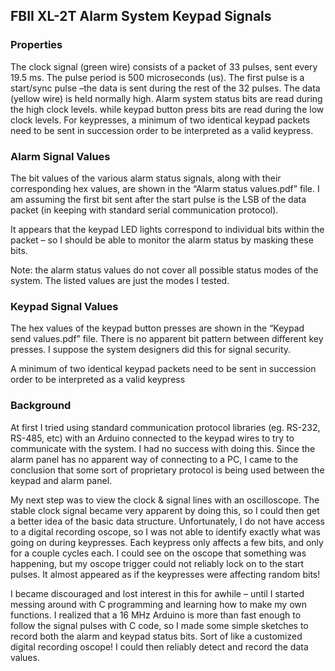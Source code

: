 ## FBII XL-2T Alarm System Keypad Signals

### Properties

The clock signal (green wire) consists of a packet of 33 pulses, sent every 19.5 ms.  The pulse period is 500 microseconds (us).  The first pulse is a start/sync pulse –the data is sent during the rest of the 32 pulses.  The data (yellow wire) is held normally high.  Alarm system status bits are read during the high clock levels. while keypad button press bits are read during the low clock levels.  For keypresses, a minimum of two identical keypad packets need to be sent in succession order to be interpreted as a valid keypress.

### Alarm Signal Values

The bit values of the various alarm status signals, along with their corresponding hex values, are shown in the “Alarm status values.pdf” file.  I am assuming the first bit sent after the start pulse is the LSB of the data packet (in keeping with standard serial communication protocol).

It appears that the keypad LED lights correspond to individual bits within the packet – so I should be able to monitor the alarm status by masking these bits.

Note: the alarm status values do not cover all possible status modes of the system.  The listed values are just the modes I tested.

### Keypad Signal Values

The hex values of the keypad button presses are shown in the “Keypad send values.pdf” file.  There is no apparent bit pattern between different key presses.  I suppose the system designers did this for signal security.

A minimum of two identical keypad packets need to be sent in succession order to be interpreted as a valid keypress

### Background

At first I tried using standard communication protocol libraries (eg. RS-232, RS-485, etc) with an Arduino connected to the keypad wires to try to communicate with the system.  I had no success with doing this.  Since the alarm panel has no apparent way of connecting to a PC, I came to the conclusion that some sort of proprietary protocol is being used between the keypad and alarm panel.

My next step was to view the clock & signal lines with an oscilloscope.  The stable clock signal became very apparent by doing this, so I could then get a better idea of the basic data structure.  Unfortunately, I do not have access to a digital recording oscope, so I was not able to identify exactly what was going on during keypresses.  Each keypress only affects a few bits, and only for a couple cycles each.  I could see on the oscope that something was happening, but my oscope trigger could not reliably lock on to the start pulses.  It almost appeared as if the keypresses were affecting random bits!

I became discouraged and lost interest in this for awhile – until I started messing around with C programming and learning how to make my own functions.  I realized that a 16 MHz Arduino is more than fast enough to follow the signal pulses with C code, so I made some simple sketches to record both the alarm and keypad status bits.  Sort of like a customized digital recording oscope!  I could then reliably detect and record the data values.
